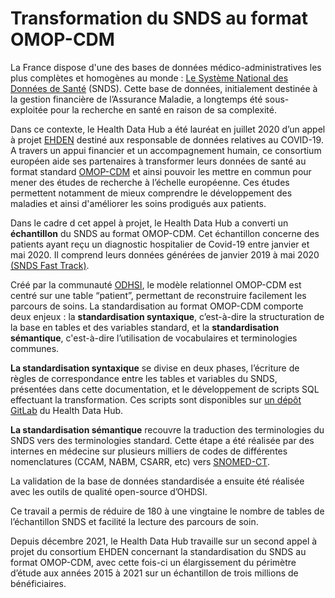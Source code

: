 # Transformation du SNDS au format OMOP-CDM
<!-- SPDX-License-Identifier: MPL-2.0 -->

La France dispose d'une des bases de données médico-administratives les plus complètes et homogènes au monde : [Le Système National des Données de Santé](../../snds/README.md) (SNDS).  Cette base de données, initialement destinée à la gestion financière de l’Assurance Maladie, a longtemps été sous-exploitée pour la recherche en santé en raison de sa complexité. 

Dans ce contexte, le Health Data Hub a été lauréat en juillet 2020 d’un appel à projet [EHDEN](https://www.ehden.eu/) destiné aux responsable de  données relatives au COVID-19. A travers un appui financier et un accompagnement humain, ce consortium européen aide ses partenaires à transformer leurs données de santé au format standard [OMOP-CDM](https://www.ohdsi.org/data-standardization/) et ainsi pouvoir les mettre en commun pour mener des études de recherche à l’échelle européenne. Ces études permettent notamment de mieux comprendre le développement des maladies et ainsi d'améliorer les soins prodigués aux patients.

Dans le cadre d cet appel à projet, le Health Data Hub a converti un **échantillon** du SNDS au format OMOP-CDM. Cet échantillon concerne des patients ayant reçu un diagnostic hospitalier de Covid-19 entre janvier et mai 2020. Il comprend leurs données générées de janvier 2019 à mai 2020 [(SNDS Fast Track)](https://www.health-data-hub.fr/catalogue-de-donnees/snds-fast-track-donnees-du-systeme-national-des-donnees-de-sante-pour-les).

Créé par la communauté [ODHSI](https://www.ohdsi.org/), le modèle relationnel OMOP-CDM est centré sur une table “patient”, permettant de reconstruire facilement les parcours de soins. La standardisation au format OMOP-CDM comporte deux enjeux : la **standardisation syntaxique**, c’est-à-dire la structuration de la base en tables et des variables standard, et la **standardisation sémantique**, c'est-à-dire l’utilisation de vocabulaires et terminologies communes.

**La standardisation syntaxique** se divise en deux phases, l’écriture de règles de correspondance entre les tables et variables du SNDS, présentées dans cette documentation, et le développement de scripts SQL effectuant la transformation. Ces scripts sont disponibles sur [un dépôt GitLab](https://gitlab.com/healthdatahub/snds_omop) du Health Data Hub.

**La standardisation sémantique** recouvre la traduction des terminologies du SNDS vers des terminologies standard. Cette étape a été réalisée par des internes en médecine sur plusieurs milliers de codes de différentes nomenclatures (CCAM, NABM, CSARR, etc) vers [SNOMED-CT](https://www.snomed.org/).

La validation de la base de données standardisée a ensuite été réalisée avec les outils de qualité open-source d’OHDSI. 

Ce travail a permis de réduire de 180 à une vingtaine le nombre de tables de l’échantillon SNDS et facilité la lecture des parcours de soin. 

Depuis décembre 2021, le Health Data Hub travaille sur un second appel à projet du consortium EHDEN concernant la standardisation du SNDS au format OMOP-CDM, avec cette fois-ci un élargissement du périmètre d’étude aux années 2015 à 2021 sur un échantillon de trois millions de bénéficiaires.


